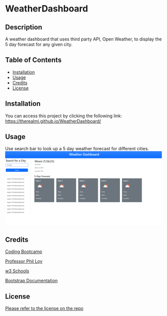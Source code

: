 # WeatherDashboard

## Description
A weather dashboard that uses third party API, Open Weather, to display the 5 day forecast for any given city.


## Table of Contents 

- [Installation](#installation)
- [Usage](#usage)
- [Credits](#credits)
- [License](#license)

## Installation

You can access this project by clicking the following link: https://therealmi.github.io/WeatherDashboard/

## Usage
Use search bar to look up a 5 day weather forecast for different cities.
![Main Screen](./assets/images/Page.PNG)

## Credits

[Coding Bootcamp](https://courses.bootcampspot.com)

[Professor Phil Loy](https://github.com/philliploy)

[w3 Schools](https://www.w3schools.com/)

[Bootstrap Documentation](https://getbootstrap.com/docs/5.3/getting-started/introduction/)

## License

[Please refer to the license on the repo](LICENSE)
